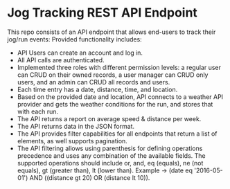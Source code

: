 # Jog Tracking REST API Endpoint

This repo consists of an API endpoint that allows end-users to track their jog/run events:
Provided functionality includes:

* API Users can create an account and log in.
* All API calls are authenticated.
* Implemented three roles with different permission levels: a regular user can CRUD on their owned records, a user manager can CRUD only users, and an admin can CRUD all records and users.
* Each time entry has a date, distance, time, and location.
* Based on the provided date and location, API connects to a weather API provider and gets the weather conditions for the run, and stores that with each run.
* The API returns a report on average speed & distance per week.
* The API returns data in the JSON format.
* The API provides filter capabilities for all endpoints that return a list of elements, as well supports pagination.
* The API filtering allows using parenthesis for defining operations precedence and uses any combination of the available fields. The supported operations should include or, and, eq (equals), ne (not equals), gt (greater than), lt (lower than). Example -> (date eq '2016-05-01') AND ((distance gt 20) OR (distance lt 10)).